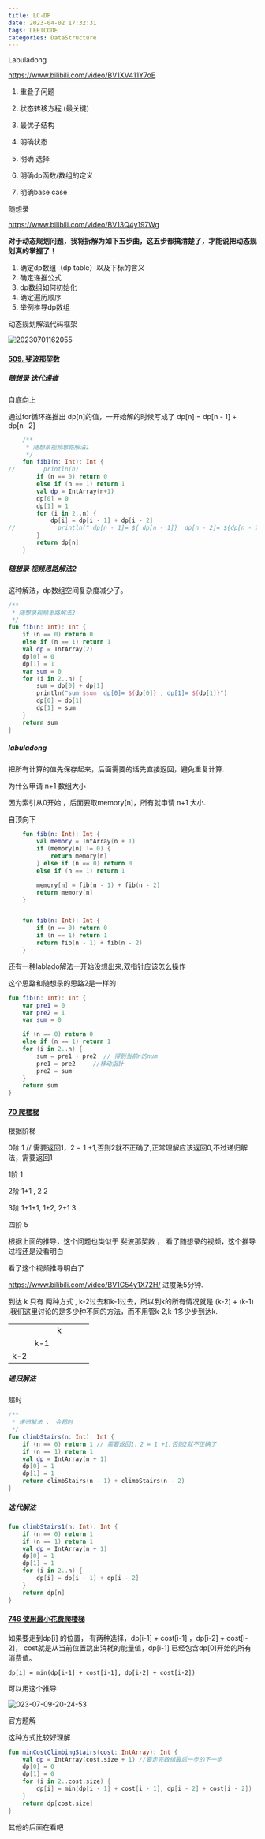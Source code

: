 ```yaml
---
title: LC-DP
date: 2023-04-02 17:32:31
tags: LEETCODE
categories: DataStructure
---
```




Labuladong

https://www.bilibili.com/video/BV1XV411Y7oE

1. 重叠子问题
2. 状态转移方程 (最关键)
3. 最优子结构



1. 明确状态
2. 明确 选择
3. 明确dp函数/数组的定义
4. 明确base case



随想录

https://www.bilibili.com/video/BV13Q4y197Wg



**对于动态规划问题，我将拆解为如下五步曲，这五步都搞清楚了，才能说把动态规划真的掌握了！**

1. 确定dp数组（dp table）以及下标的含义
2. 确定递推公式
3. dp数组如何初始化
4. 确定遍历顺序
5. 举例推导dp数组



动态规划解法代码框架

![20230701162055](LC-DP/20230701162055.jpg)





#### [509. 斐波那契数](https://leetcode.cn/problems/fibonacci-number/)



##### 随想录 迭代递推

自底向上

通过for循环递推出 dp[n]的值，一开始解的时候写成了  dp[n] = dp[n - 1] + dp[n- 2] 



```kotlin
    /**
     * 随想录视频思路解法1
     */
    fun fib1(n: Int): Int {
//        println(n)
        if (n == 0) return 0
        else if (n == 1) return 1
        val dp = IntArray(n+1)
        dp[0] = 0
        dp[1] = 1
        for (i in 2..n) {
            dp[i] = dp[i - 1] + dp[i - 2]
//            println(" dp[n - 1]= ${ dp[n - 1]}  dp[n - 2]= ${dp[n - 2]}")
        }
        return dp[n]
    }
```



##### 随想录  视频思路解法2



这种解法，dp数组空间复杂度减少了。

```kotlin
/**
 * 随想录视频思路解法2
 */
fun fib(n: Int): Int {
    if (n == 0) return 0
    else if (n == 1) return 1
    val dp = IntArray(2)
    dp[0] = 0
    dp[1] = 1
    var sum = 0
    for (i in 2..n) {
        sum = dp[0] + dp[1]
        println("sum $sum  dp[0]= ${dp[0]} , dp[1]= ${dp[1]}")
        dp[0] = dp[1]
        dp[1] = sum
    }
    return sum
}
```





##### labuladong

把所有计算的值先保存起来，后面需要的话先直接返回，避免重复计算.



为什么申请 n+1 数组大小

因为索引从0开始 ，后面要取memory[n]，所有就申请 n+1 大小.



自顶向下



```kotlin
    fun fib(n: Int): Int {
        val memory = IntArray(n + 1)
        if (memory[n] != 0) {
            return memory[n]
        } else if (n == 0) return 0
        else if (n == 1) return 1

        memory[n] = fib(n - 1) + fib(n - 2)
        return memory[n]
    }


    fun fib(n: Int): Int {
        if (n == 0) return 0
        if (n == 1) return 1
        return fib(n - 1) + fib(n - 2)
    }
```



还有一种lablado解法一开始没想出来,双指针应该怎么操作



这个思路和随想录的思路2是一样的

```kotlin
fun fib(n: Int): Int {
    var pre1 = 0
    var pre2 = 1
    var sum = 0

    if (n == 0) return 0
    else if (n == 1) return 1
    for (i in 2..n) {
        sum = pre1 + pre2  // 得到当前n的num
        pre1 = pre2     //移动指针
        pre2 = sum
    }
    return sum
}
```



#### [70 爬楼梯](https://leetcode.cn/problems/climbing-stairs/)



根据阶梯

0阶								 1 //  需要返回1，2 = 1 +1,否则2就不正确了,正常理解应该返回0,不过递归解法，需要返回1

1阶 					 			1 	 

2阶	1+1 , 2	  			 2

3阶  1+1+1, 1+2, 2+1	3

四阶	 							5

根据上面的推导，这个问题也类似于 斐波那契数	， 看了随想录的视频，这个推导过程还是没看明白



看了这个视频推导明白了

https://www.bilibili.com/video/BV1G54y1X72H/		进度条5分钟.

到达 k 只有 两种方式 , k-2过去和k-1过去，所以到k的所有情况就是  (k-2)  + (k-1) ,我们这里讨论的是多少种不同的方法，而不用管k-2,k-1多少步到达k.

|      |      |      |      |      |      |
| :--: | :--: | :--: | ---- | ---- | ---- |
|      |      |  k   |      |      |      |
|      | k-1  |      |      |      |      |
| k-2  |      |      |      |      |      |



##### 递归解法

超时

```kotlin
/**
 * 递归解法 ， 会超时
 */
fun climbStairs(n: Int): Int {
    if (n == 0) return 1 // 需要返回1，2 = 1 +1,否则2就不正确了
    if (n == 1) return 1
    val dp = IntArray(n + 1)
    dp[0] = 1
    dp[1] = 1
    return climbStairs(n - 1) + climbStairs(n - 2)
}
```



##### 迭代解法

```kotlin
fun climbStairs1(n: Int): Int {
    if (n == 0) return 1
    if (n == 1) return 1
    val dp = IntArray(n + 1)
    dp[0] = 1
    dp[1] = 1
    for (i in 2..n) {
        dp[i] = dp[i - 1] + dp[i - 2]
    }
    return dp[n]
}
```



#### [746 使用最小花费爬楼梯](https://leetcode.cn/problems/min-cost-climbing-stairs/)



如果要走到dp[i] 的位置， 有两种选择，dp[i-1] + cost[i-1]	，dp[i-2] + cost[i-2]， cost就是从当前位置跳出消耗的能量值，dp[i-1] 已经包含dp[0]开始的所有 消费值。 	

``` 
dp[i] = min(dp[i-1] + cost[i-1], dp[i-2] + cost[i-2]) 
```





可以用这个推导

![023-07-09-20-24-53](LC-DP/023-07-09-20-24-53.png)





官方题解

这种方式比较好理解

```kotlin
fun minCostClimbingStairs(cost: IntArray): Int {
    val dp = IntArray(cost.size + 1) //要走完数组最后一步的下一步
    dp[0] = 0
    dp[1] = 0
    for (i in 2..cost.size) {
        dp[i] = min(dp[i - 1] + cost[i - 1], dp[i - 2] + cost[i - 2])
    }
    return dp[cost.size]
}
```

其他的后面在看吧
